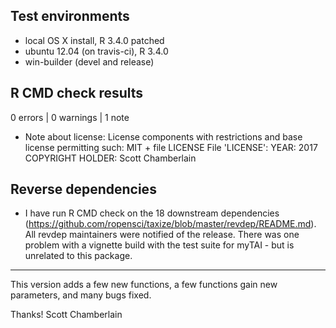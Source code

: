 ## Test environments

* local OS X install, R 3.4.0 patched
* ubuntu 12.04 (on travis-ci), R 3.4.0
* win-builder (devel and release)

## R CMD check results

0 errors | 0 warnings | 1 note

* Note about license:
License components with restrictions and base license permitting such:
  MIT + file LICENSE
File 'LICENSE':
  YEAR: 2017
  COPYRIGHT HOLDER: Scott Chamberlain

## Reverse dependencies

* I have run R CMD check on the 18 downstream dependencies
(<https://github.com/ropensci/taxize/blob/master/revdep/README.md>).
All revdep maintainers were notified of the release. There was one
problem with a vignette build with the test suite for myTAI - but is
unrelated to this package.

------

This version adds a few new functions, a few functions gain new parameters,
and many bugs fixed.

Thanks!
Scott Chamberlain
